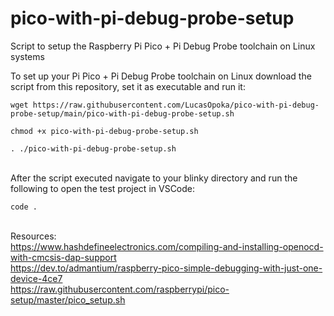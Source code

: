 # pico-with-pi-debug-probe-setup
Script to setup the Raspberry Pi Pico + Pi Debug Probe toolchain on Linux systems

To set up your Pi Pico + Pi Debug Probe toolchain on Linux download the script from this repository, set it as executable and run it:
```
wget https://raw.githubusercontent.com/LucasOpoka/pico-with-pi-debug-probe-setup/main/pico-with-pi-debug-probe-setup.sh
```
```
chmod +x pico-with-pi-debug-probe-setup.sh
```
```
. ./pico-with-pi-debug-probe-setup.sh
```
\
After the script executed navigate to your blinky directory and run the following to open the test project in VSCode:
```
code .
```
\
Resources:\
https://www.hashdefineelectronics.com/compiling-and-installing-openocd-with-cmcsis-dap-support \
https://dev.to/admantium/raspberry-pico-simple-debugging-with-just-one-device-4ce7 \
https://raw.githubusercontent.com/raspberrypi/pico-setup/master/pico_setup.sh
